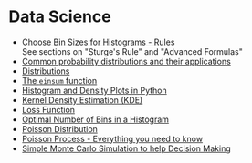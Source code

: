 # Data Science

- [Choose Bin Sizes for Histograms - Rules](https://www.statisticshowto.datasciencecentral.com/choose-bin-sizes-statistics/)<br />
    See sections on "Sturge's Rule" and "Advanced Formulas"
- [Common probability distributions and their applications](https://en.wikipedia.org/wiki/Probability_distribution#Common_probability_distributions_and_their_applications)
- [Distributions](./distributions)
- [The `einsum` function](https://towardsdatascience.com/write-better-and-faster-python-using-einstein-notation-3b01fc1e8641)
- [Histogram and Density Plots in Python](https://towardsdatascience.com/histograms-and-density-plots-in-python-f6bda88f5ac0)
- [Kernel Density Estimation (KDE)](https://en.wikipedia.org/wiki/Kernel_density_estimation)
- [Loss Function](https://en.wikipedia.org/wiki/Loss_function#Expected_loss)
- [Optimal Number of Bins in a Histogram](https://stats.stackexchange.com/questions/798/calculating-optimal-number-of-bins-in-a-histogram)
- [Poisson Distribution](https://en.wikipedia.org/wiki/Poisson_distribution)
- [Poisson Process - Everything you need to know](https://towardsdatascience.com/the-poisson-process-everything-you-need-to-know-322aa0ab9e9a)
- [Simple Monte Carlo Simulation to help Decision Making](https://towardsdatascience.com/how-to-use-monte-carlo-simulation-to-help-decision-making-a0a164bc8619)